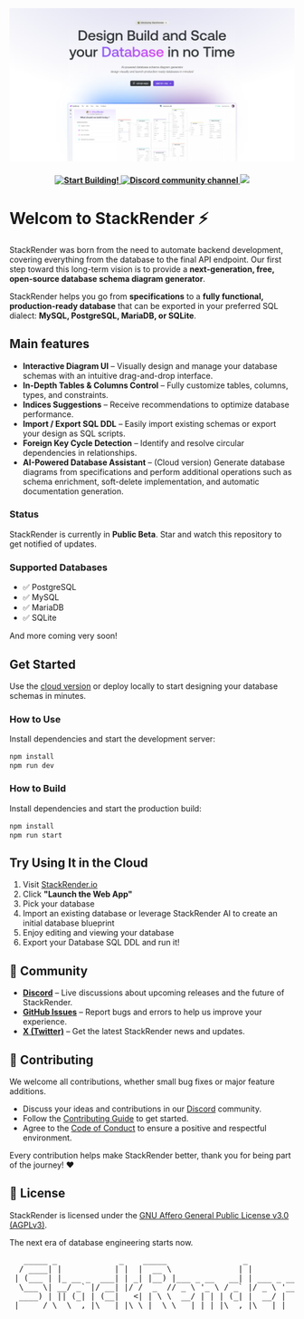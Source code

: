 

![App Screenshot](https://github.com/stackrender/.github/blob/main/assets/white_hero.PNG?raw=true)
<h4 align="center">
  <a href="https://www.stackrender.io">
    <img src="https://img.shields.io/badge/Start%20Building!-gray.svg?logo=data:image/svg+xml;base64,PHN2ZyBmaWxsPSIjRkZENzAwIiB4bWxucz0iaHR0cDovL3d3dy53My5vcmcvMjAwMC9zdmciIHdpZHRoPSIxMiIgaGVpZ2h0PSIxMiIgdmlld0JveD0iMCAwIDI0IDI0Ij48cGF0aCBkPSJNMTMgMyBMMiAxMyBoNyBMMTEgMjEgTDIyIDExIGgtNyBMIDEzIDMgeiIvPjwvc3ZnPg==" alt="Start Building!" />
  </a>
  
  <a href="https://discord.com/invite/DsN8RcPR6Y">
    <img src="https://img.shields.io/discord/1352085267535761448?color=5865F2&label=Discord&logo=discord&logoColor=white" alt="Discord community channel" />
  </a>
  <a href="https://x.com/intent/follow?screen_name=Iam_The_Dev">
    <img src="https://img.shields.io/twitter/follow/Iam_The_Dev?style=social"/>
  </a>

</h4>

# Welcom to StackRender ⚡
StackRender was born from the need to automate backend development, covering everything from the database to the final API endpoint. Our first step toward this long-term vision is to provide a **next-generation, free, open-source database schema diagram generator**.

StackRender helps you go from **specifications** to a **fully functional, production-ready database** that can be exported in your preferred SQL dialect: **MySQL, PostgreSQL, MariaDB, or SQLite**.

## Main features

-  **Interactive Diagram UI** – Visually design and manage your database schemas with an intuitive drag-and-drop interface.  
-  **In-Depth Tables & Columns Control** – Fully customize tables, columns, types, and constraints.  
-  **Indices Suggestions** – Receive recommendations to optimize database performance.  
-  **Import / Export SQL DDL** – Easily import existing schemas or export your design as SQL scripts.  
-  **Foreign Key Cycle Detection** – Identify and resolve circular dependencies in relationships.
-  **AI-Powered Database Assistant** – (Cloud version) Generate database diagrams from specifications and perform additional operations such as schema enrichment, soft-delete implementation, and automatic documentation generation.  

### Status

StackRender is currently in **Public Beta**. Star and watch this repository to get notified of updates.

### Supported Databases

- ✅ PostgreSQL  
- ✅ MySQL  
- ✅ MariaDB  
- ✅ SQLite  

And more coming very soon!
## Get Started

Use the [cloud version](https://www.stackrender.io) or deploy locally to start designing your database schemas in minutes.

### How to Use
Install dependencies and start the development server:
```text
npm install
npm run dev
```
### How to Build
Install dependencies and start the production build:
```text
npm install
npm run start
```
## Try Using It in the Cloud

1. Visit [StackRender.io](https://www.stackrender.io)  
2. Click **"Launch the Web App"**  
3. Pick your database  
4. Import an existing database or leverage StackRender AI to create an initial database blueprint  
5. Enjoy editing and viewing your database  
6. Export your Database SQL DDL and run it!

## 🤝 Community

- [**Discord**](https://discord.com/invite/DsN8RcPR6Y) – Live discussions about upcoming releases and the future of StackRender.  
- [**GitHub Issues**](https://github.com/stackrender/stackrender/issues) – Report bugs and errors to help us improve your experience.  
- [**X (Twitter)**](https://x.com/intent/follow?screen_name=Iam_The_Dev) – Get the latest StackRender news and updates.

## 🤲 Contributing

We welcome all contributions, whether small bug fixes or major feature additions.  

- Discuss your ideas and contributions in our [Discord](https://discord.com/invite/DsN8RcPR6Y) community.  
- Follow the [Contributing Guide](./CONTRIBUTING.md) to get started.  
- Agree to the [Code of Conduct](./CODE_OF_CONDUCT.md) to ensure a positive and respectful environment.  

Every contribution helps make StackRender better, thank you for being part of the journey! ❤️

## 📜 License

StackRender is licensed under the [GNU Affero General Public License v3.0 (AGPLv3)](./LICENSE).

The next era of database engineering starts now.                                                                                                          

<pre>   _____ _             _    _____                _           
  / ____| |           | |  |  __ \              | |          
 | (___ | |_ __ _  ___| | _| |__) |___ _ __   __| | ___ _ __ 
  \___ \| __/ _` |/ __| |/ /  _  // _ \ '_ \ / _` |/ _ \ '__|
  ____) | || (_| | (__|   <| | \ \  __/ | | | (_| |  __/ |   
 |_____/ \__\__,_|\___|_|\_\_|  \_\___|_| |_|\__,_|\___|_|                                                         
</pre>
                                                                                                                    
